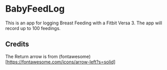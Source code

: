 # BabyFeedLog

This is an app for logging Breast Feeding with a Fitbit Versa 3. The app will record up to 100 feedings. 


## Credits

The Return arrow is from (fontawesome)[https://fontawesome.com/icons/arrow-left?s=solid]